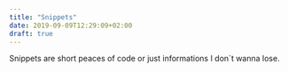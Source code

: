 ```yaml
---
title: "Snippets"
date: 2019-09-09T12:29:09+02:00
draft: true
---
```

Snippets are short peaces of code or just informations I don´t wanna lose.
